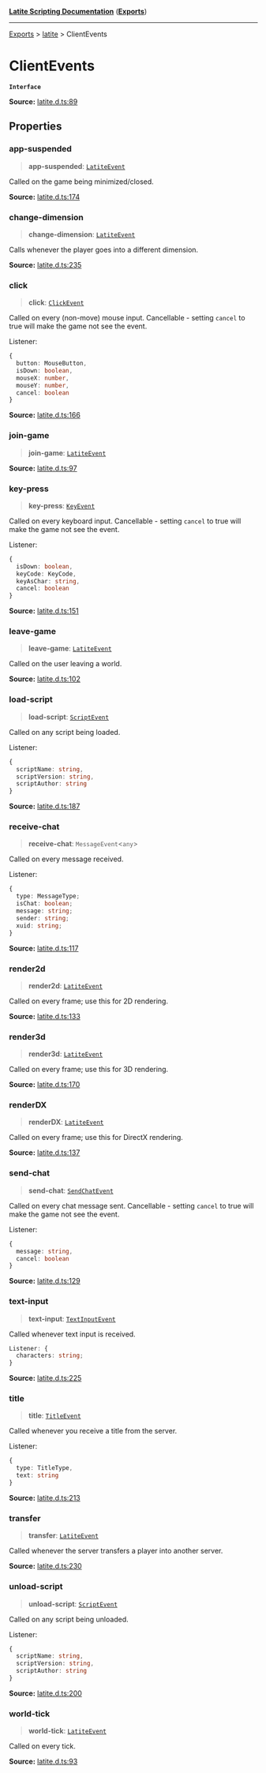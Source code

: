 [**Latite Scripting Documentation**](../../README.md) ([**Exports**](../../exports.md))

---

[Exports](../../exports.md) > [latite](../index.md) > ClientEvents

# ClientEvents

**`Interface`**

**Source:** [latite.d.ts:89](https://github.com/LatiteScripting/latitescripting.github.io/blob/feb6a18/definitions/latite.d.ts#L89)

## Properties

### app-suspended

> **app-suspended**: [`LatiteEvent`](interface.LatiteEvent.md)

Called on the game being minimized/closed.

**Source:** [latite.d.ts:174](https://github.com/LatiteScripting/latitescripting.github.io/blob/feb6a18/definitions/latite.d.ts#L174)

### change-dimension

> **change-dimension**: [`LatiteEvent`](interface.LatiteEvent.md)

Calls whenever the player goes into a different dimension.

**Source:** [latite.d.ts:235](https://github.com/LatiteScripting/latitescripting.github.io/blob/feb6a18/definitions/latite.d.ts#L235)

### click

> **click**: [`ClickEvent`](interface.ClickEvent.md)

Called on every (non-move) mouse input. Cancellable - setting `cancel` to true will make the game not see the event.

Listener:

```ts
{
  button: MouseButton,
  isDown: boolean,
  mouseX: number,
  mouseY: number,
  cancel: boolean
}
```

**Source:** [latite.d.ts:166](https://github.com/LatiteScripting/latitescripting.github.io/blob/feb6a18/definitions/latite.d.ts#L166)

### join-game

> **join-game**: [`LatiteEvent`](interface.LatiteEvent.md)

**Source:** [latite.d.ts:97](https://github.com/LatiteScripting/latitescripting.github.io/blob/feb6a18/definitions/latite.d.ts#L97)

### key-press

> **key-press**: [`KeyEvent`](interface.KeyEvent.md)

Called on every keyboard input. Cancellable - setting `cancel` to true will make the game not see the event.

Listener:

```ts
{
  isDown: boolean,
  keyCode: KeyCode,
  keyAsChar: string,
  cancel: boolean
}
```

**Source:** [latite.d.ts:151](https://github.com/LatiteScripting/latitescripting.github.io/blob/feb6a18/definitions/latite.d.ts#L151)

### leave-game

> **leave-game**: [`LatiteEvent`](interface.LatiteEvent.md)

Called on the user leaving a world.

**Source:** [latite.d.ts:102](https://github.com/LatiteScripting/latitescripting.github.io/blob/feb6a18/definitions/latite.d.ts#L102)

### load-script

> **load-script**: [`ScriptEvent`](interface.ScriptEvent.md)

Called on any script being loaded.

Listener:

```ts
{
  scriptName: string,
  scriptVersion: string,
  scriptAuthor: string
}
```

**Source:** [latite.d.ts:187](https://github.com/LatiteScripting/latitescripting.github.io/blob/feb6a18/definitions/latite.d.ts#L187)

### receive-chat

> **receive-chat**: `MessageEvent`\<`any`\>

Called on every message received.

Listener:

```ts
{
  type: MessageType;
  isChat: boolean;
  message: string;
  sender: string;
  xuid: string;
}
```

**Source:** [latite.d.ts:117](https://github.com/LatiteScripting/latitescripting.github.io/blob/feb6a18/definitions/latite.d.ts#L117)

### render2d

> **render2d**: [`LatiteEvent`](interface.LatiteEvent.md)

Called on every frame; use this for 2D rendering.

**Source:** [latite.d.ts:133](https://github.com/LatiteScripting/latitescripting.github.io/blob/feb6a18/definitions/latite.d.ts#L133)

### render3d

> **render3d**: [`LatiteEvent`](interface.LatiteEvent.md)

Called on every frame; use this for 3D rendering.

**Source:** [latite.d.ts:170](https://github.com/LatiteScripting/latitescripting.github.io/blob/feb6a18/definitions/latite.d.ts#L170)

### renderDX

> **renderDX**: [`LatiteEvent`](interface.LatiteEvent.md)

Called on every frame; use this for DirectX rendering.

**Source:** [latite.d.ts:137](https://github.com/LatiteScripting/latitescripting.github.io/blob/feb6a18/definitions/latite.d.ts#L137)

### send-chat

> **send-chat**: [`SendChatEvent`](interface.SendChatEvent.md)

Called on every chat message sent. Cancellable - setting `cancel` to true will make the game not see the event.

Listener:

```ts
{
  message: string,
  cancel: boolean
}
```

**Source:** [latite.d.ts:129](https://github.com/LatiteScripting/latitescripting.github.io/blob/feb6a18/definitions/latite.d.ts#L129)

### text-input

> **text-input**: [`TextInputEvent`](interface.TextInputEvent.md)

Called whenever text input is received.

```ts
Listener: {
  characters: string;
}
```

**Source:** [latite.d.ts:225](https://github.com/LatiteScripting/latitescripting.github.io/blob/feb6a18/definitions/latite.d.ts#L225)

### title

> **title**: [`TitleEvent`](interface.TitleEvent.md)

Called whenever you receive a title from the server.

Listener:

```ts
{
  type: TitleType,
  text: string
}
```

**Source:** [latite.d.ts:213](https://github.com/LatiteScripting/latitescripting.github.io/blob/feb6a18/definitions/latite.d.ts#L213)

### transfer

> **transfer**: [`LatiteEvent`](interface.LatiteEvent.md)

Called whenever the server transfers a player into another server.

**Source:** [latite.d.ts:230](https://github.com/LatiteScripting/latitescripting.github.io/blob/feb6a18/definitions/latite.d.ts#L230)

### unload-script

> **unload-script**: [`ScriptEvent`](interface.ScriptEvent.md)

Called on any script being unloaded.

Listener:

```ts
{
  scriptName: string,
  scriptVersion: string,
  scriptAuthor: string
}
```

**Source:** [latite.d.ts:200](https://github.com/LatiteScripting/latitescripting.github.io/blob/feb6a18/definitions/latite.d.ts#L200)

### world-tick

> **world-tick**: [`LatiteEvent`](interface.LatiteEvent.md)

Called on every tick.

**Source:** [latite.d.ts:93](https://github.com/LatiteScripting/latitescripting.github.io/blob/feb6a18/definitions/latite.d.ts#L93)
